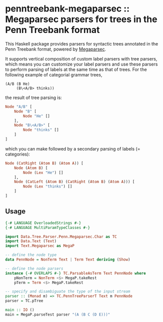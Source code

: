 # penntreebank-megaparsec :: Megaparsec parsers for trees in the Penn Treebank format

This Haskell package provides parsers for syntactic trees annotated 
    in the Penn Treebank format, powered 
    by [Megaparsec](https://hackage.haskell.org/package/megaparsec).

It supports vertical composition of custom label parsers with tree parsers,
    which means you can customize your label parsers 
    and use these parsers to perform parsing of labels
    at the same time as that of trees.
For the following example of categorial grammar trees,

```
(A/B (B He)
     (B\<A/B> thinks))
```

the result of tree parsing is:

```haskell
Node "A/B" [
    Node "B" [
        Node "He" []
    ], 
    Node "B\<A/B>" [
        Node "thinks" []
    ]
] 
```

which you can make followed by a secondary parsing of labels (= categories):

```haskell
Node (CatRight (Atom B) (Atom A)) [
    Node (Atom B) [
        Node (Lex "He") []
    ], 
    Node (CatLeft (Atom B) (CatRight (Atom B) (Atom A))) [
        Node (Lex "thinks") []
    ]
] 
```

## Usage 
```haskell
{-# LANGUAGE OverloadedStrings #-}
{-# LANGUAGE MultiParamTypeClasses #-}

import Data.Tree.Parser.Penn.Megaparsec.Char as TC
import Data.Text (Text)
import Text.Megaparsec as MegaP

-- define the node type
data PennNode = NonTerm Text | Term Text deriving (Show)

-- define the node parsers
instance {-# OVERLAPS #-} TC.ParsableAsTerm Text PennNode where
    pNonTerm = NonTerm <$> MegaP.takeRest
    pTerm = Term <$> MegaP.takeRest

-- specify and disambiguate the type of the input stream 
parser :: (Monad m) => TC.PennTreeParserT Text m PennNode
parser = TC.pTree

main :: IO ()
main = MegaP.parseTest parser "(A (B C (D E)))"

```